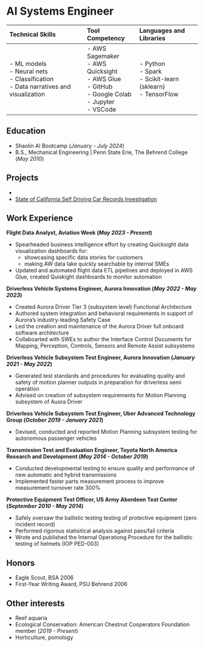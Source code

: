 # AI Systems Engineer

| **Technical Skills** | **Tool Competency** | **Languages and Libraries** |
|:---------------------|:---------------------|:----------------------------|
| - ML models <br> - Neural nets <br> - Classification <br> - Data narratives and visualization | - AWS Sagemaker <br> - AWS Quicksight <br> - AWS Glue <br> - GitHub <br> - Google Colab <br> - Jupyter <br> - VSCode | - Python <br> - Spark <br> - Scikit-learn (sklearn) <br> - TensorFlow |


## Education
- Shaolin AI Bootcamp (_January - July 2024_)
- B.S., Mechanical Engineering | Penn State Erie, The Behrend College (_May 2010_)


## Projects
- 
- [State of California Self Driving Car Records Investigation](https://github.com/Kyle-Markwardt/self-driving-vehicles)


## Work Experience 
**Flight Data Analyst, Aviation Week (_May 2023 - Present_)**
- Spearheaded business intelligence effort by creating Quicksight data visualization dashboards for:
  - showcasing specific data stories for customers
  - making AW data lake quickly searchable by internal SMEs
- Updated and automated flight data ETL pipelines and deployed in AWS Glue, created Quiskight dashboards to monitor automation

**Driverless Vehicle Systems Engineer, Aurora Innovation (_May 2022 - May 2023_)**
- Created Aurora Driver Tier 3 (subsystem level) Functional Architecture
- Authored system integration and behavioral requirements in support of Aurora’s industry-leading Safety Case 
- Led the creation and maintenance of the Aurora Driver full onboard software architecture
- Collaboarted with SWEs to author the Interface Control Documents for Mapping, Perception, Controls, Sensors and Remote Assist subsystems

**Driverless Vehicle Subsystem Test Engineer, Aurora Innovation (_January 2021 - May 2022_)**
- Generated test standards and procedures for evaluating quality and safety of motion planner outputs in preparation for driverless semi operation
- Advised on creation of subsystem requirements for Motion Planning subsystem of Auora Driver

**Driverless Vehicle Subsystem Test Engineer, Uber Advanced Technology Group (_October 2019 - January 2021_)**
- Devised, conducted and reported Motion Planning subsystem testing for autonomous passenger vehicles

**Transmission Test and Evaluation Engineer, Toyota North America Research and Development (_May 2014 - October 2019_)**
- Conducted developmental testing to ensure quality and performance of new automatic and hybrid transmissions
- Implemented faster parts measurement process to improve measurement turnover rate 300%

**Protective Equipment Test Officer, US Army Aberdeen Test Center (_September 2010 - May 2014_)**
- Safely oversaw the ballistic testing testing of protective equipment (zero incident record)
- Performed rigorous statisitical analysis against pass/fail criteria
- Wrote and published the Internal Operationg Procedure for the ballistic testing of helmets (IOP PED-003)

## Honors
- Eagle Scout, BSA 2006
- First-Year Writing Award, PSU Behrend 2006

## Other interests
 - Reef aquaria
 - Ecological Conservation: American Chestnut Cooperators Foundation member (_2019 - Present_)
 - Horticulture, pomology
